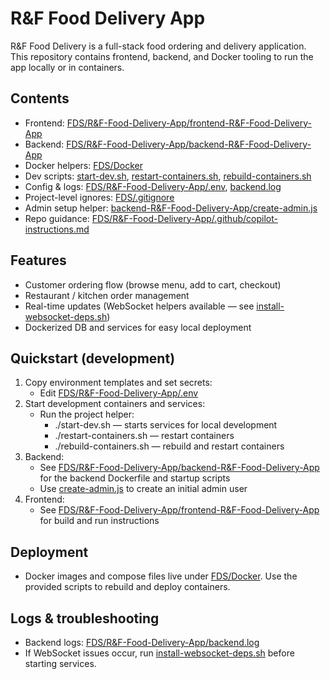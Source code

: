 # R&F Food Delivery App

R&F Food Delivery is a full-stack food ordering and delivery application. This repository contains frontend, backend, and Docker tooling to run the app locally or in containers.

## Contents
- Frontend: [FDS/R&F-Food-Delivery-App/frontend-R&F-Food-Delivery-App](FDS/R&F-Food-Delivery-App/frontend-R%26F-Food-Delivery-App)
- Backend: [FDS/R&F-Food-Delivery-App/backend-R&F-Food-Delivery-App](FDS/R&F-Food-Delivery-App/backend-R%26F-Food-Delivery-App)
- Docker helpers: [FDS/Docker](FDS/Docker)
- Dev scripts: [start-dev.sh](FDS/R&F-Food-Delivery-App/start-dev.sh), [restart-containers.sh](FDS/R&F-Food-Delivery-App/restart-containers.sh), [rebuild-containers.sh](FDS/R&F-Food-Delivery-App/rebuild-containers.sh)
- Config & logs: [FDS/R&F-Food-Delivery-App/.env](FDS/R&F-Food-Delivery-App/.env), [backend.log](FDS/R&F-Food-Delivery-App/backend.log)
- Project-level ignores: [FDS/.gitignore](FDS/.gitignore)
- Admin setup helper: [backend-R&F-Food-Delivery-App/create-admin.js](FDS/R&F-Food-Delivery-App/backend-R%26F-Food-Delivery-App/create-admin.js)
- Repo guidance: [FDS/R&F-Food-Delivery-App/.github/copilot-instructions.md](FDS/R&F-Food-Delivery-App/.github/copilot-instructions.md)

## Features
- Customer ordering flow (browse menu, add to cart, checkout)
- Restaurant / kitchen order management
- Real-time updates (WebSocket helpers available — see [install-websocket-deps.sh](FDS/R&F-Food-Delivery-App/install-websocket-deps.sh))
- Dockerized DB and services for easy local deployment

## Quickstart (development)
1. Copy environment templates and set secrets:
   - Edit [FDS/R&F-Food-Delivery-App/.env](FDS/R&F-Food-Delivery-App/.env)
2. Start development containers and services:
   - Run the project helper: 
     - ./start-dev.sh — starts services for local development
     - ./restart-containers.sh — restart containers
     - ./rebuild-containers.sh — rebuild and restart containers
3. Backend:
   - See [FDS/R&F-Food-Delivery-App/backend-R&F-Food-Delivery-App](FDS/R&F-Food-Delivery-App/backend-R%26F-Food-Delivery-App) for the backend Dockerfile and startup scripts
   - Use [create-admin.js](FDS/R&F-Food-Delivery-App/backend-R%26F-Food-Delivery-App/create-admin.js) to create an initial admin user
4. Frontend:
   - See [FDS/R&F-Food-Delivery-App/frontend-R&F-Food-Delivery-App](FDS/R&F-Food-Delivery-App/frontend-R%26F-Food-Delivery-App) for build and run instructions

## Deployment
- Docker images and compose files live under [FDS/Docker](FDS/Docker). Use the provided scripts to rebuild and deploy containers.

## Logs & troubleshooting
- Backend logs: [FDS/R&F-Food-Delivery-App/backend.log](FDS/R&F-Food-Delivery-App/backend.log)
- If WebSocket issues occur, run [install-websocket-deps.sh](FDS/R&F-Food-Delivery-App/install-websocket-deps.sh) before starting services.
